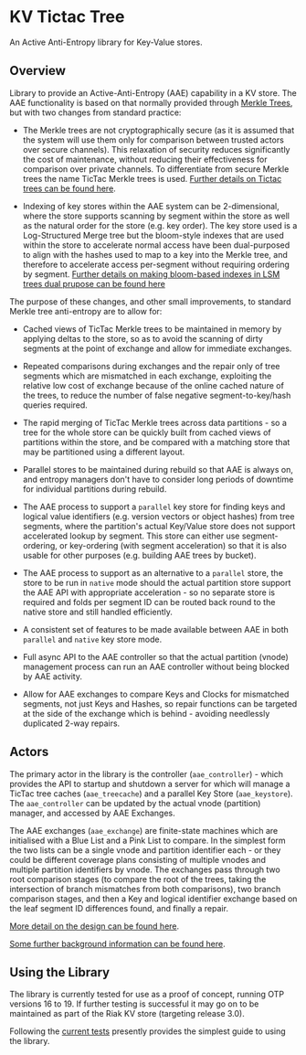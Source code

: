# KV Tictac Tree

An Active Anti-Entropy library for Key-Value stores.

## Overview

Library to provide an Active-Anti-Entropy (AAE) capability in a KV store.  The AAE functionality is based on that normally provided through [Merkle Trees](https://github.com/basho/riak_core/blob/2.1.9/src/hashtree.erl), but with two changes from standard practice:

- The Merkle trees are not cryptographically secure (as it is assumed that the system will use them only for comparison between trusted actors over secure channels).  This relaxation of security reduces significantly the cost of maintenance, without reducing their effectiveness for comparison over private channels.  To differentiate from secure Merkle trees the name TicTac Merkle trees is used.  [Further details on Tictac trees can be found here](docs/TICTAC.md).

- Indexing of key stores within the AAE system can be 2-dimensional, where the store supports scanning by segment within the store as well as the natural order for the store (e.g. key order).  The key store used is a Log-Structured Merge tree but the bloom-style indexes that are used within the store to accelerate normal access have been dual-purposed to align with the hashes used to map to a key into the Merkle tree, and therefore to accelerate access per-segment without requiring ordering by segment.  [Further details on making bloom-based indexes in LSM trees dual prupose can be found here](docs/SEGMENT_FILTERED_SST.md)

The purpose of these changes, and other small improvements, to standard Merkle tree anti-entropy are to allow for:

- Cached views of TicTac Merkle trees to be maintained in memory by applying deltas to the store, so as to avoid the scanning of dirty segments at the point of exchange and allow for immediate exchanges.

- Repeated comparisons during exchanges and the repair only of tree segments which are mismatched in each exchange, exploiting the relative low cost of exchange because of the online cached nature of the trees, to reduce the number of false negative segment-to-key/hash queries required.

- The rapid merging of TicTac Merkle trees across data partitions - so a tree for the whole store can be quickly built from cached views of partitions within the store, and be compared with a matching store that may be partitioned using a different layout.

- Parallel stores to be maintained during rebuild so that AAE is always on, and entropy managers don't have to consider long periods of downtime for individual partitions during rebuild.

- The AAE process to support a `parallel` key store for finding keys and logical value identifiers (e.g. version vectors or object hashes) from tree segments, where the partition's actual Key/Value store does not support accelerated lookup by segment.  This store can either use segment-ordering, or key-ordering (with segment acceleration) so that it is also usable for other purposes (e.g. building AAE trees by bucket).

- The AAE process to support as an alternative to a `parallel` store, the store to be run in `native` mode should the actual partition store support the AAE API with appropriate acceleration - so no separate store is required and folds per segment ID can be routed back round to the native store and still handled efficiently.  

- A consistent set of features to be made available between AAE in both `parallel` and `native` key store mode.

- Full async API to the AAE controller so that the actual partition (vnode) management process can run an AAE controller without being blocked by AAE activity.

- Allow for AAE exchanges to compare Keys and Clocks for mismatched segments, not just Keys and Hashes, so repair functions can be targeted at the side of the exchange which is behind - avoiding needlessly duplicated 2-way repairs.


## Actors

The primary actor in the library is the controller (`aae_controller`) - which provides the API to startup and shutdown a server for which will manage a TicTac tree caches (`aae_treecache`) and a parallel Key Store (`aae_keystore`).  The `aae_controller` can be updated by the actual vnode (partition) manager, and accessed by AAE Exchanges.

The AAE exchanges (`aae_exchange`) are finite-state machines which are initialised with a Blue List and a Pink List to compare.  In the simplest form the two lists can be a single vnode and partition identifier each - or they could be different coverage plans consisting of multiple vnodes and multiple partition identifiers by vnode.  The exchanges pass through two root comparison stages (to compare the root of the trees, taking the intersection of branch mismatches from both comparisons), two branch comparison stages, and then a Key and logical identifier exchange based on the leaf segment ID differences found, and finally a repair.

[More detail on the design can be found here](docs/DESIGN.md).

[Some further background information can be found here](https://github.com/martinsumner/leveled/blob/master/docs/ANTI_ENTROPY.md).

## Using the Library

The library is currently tested for use as a proof of concept, running OTP versions 16 to 19.  If further testing is successful it may go on to be maintained as part of the Riak KV store (targeting release 3.0).

Following the [current tests](https://github.com/martinsumner/kv_index_tictactree/blob/master/test/end_to_end/basic_SUITE.erl) presently provides the simplest guide to using the library.
